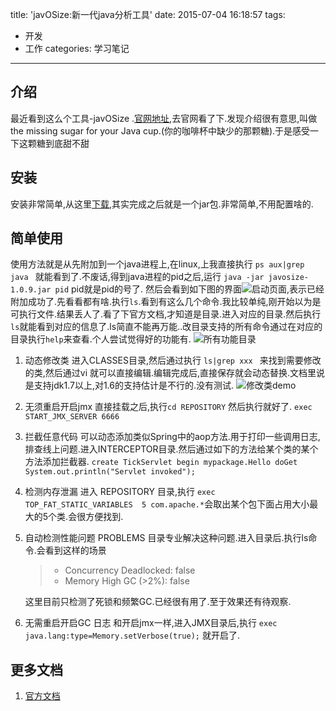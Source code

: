 title: 'javOSize:新一代java分析工具'
date: 2015-07-04 16:18:57
tags:
  - 开发
  - 工作
categories: 学习笔记
---

## 介绍 ##
最近看到这么个工具-javOSize .[官网地址](http://www.javosize.com/),去官网看了下.发现介绍很有意思,叫做 the missing sugar for your Java cup.(你的咖啡杯中缺少的那颗糖).于是感受一下这颗糖到底甜不甜

## 安装 ##
安装非常简单,从这里[下载](http://www.javosize.com/download.html),其实完成之后就是一个jar包.非常简单,不用配置啥的.

## 简单使用 ##
使用方法就是从先附加到一个java进程上,在linux,上我直接执行
`ps aux|grep java `
 就能看到了.不废话,得到java进程的pid之后,运行 `java -jar javosize-1.0.9.jar pid` pid就是pid的号了. 然后会看到如下图的界面![启动页面](/images/javosize_start_up.jpg),表示已经附加成功了.先看看都有啥.执行`ls`.看到有这么几个命令.我比较单纯,刚开始以为是可执行文件.结果丢人了.看了下官方文档,才知道是目录.进入对应的目录.然后执行```ls```就能看到对应的信息了.ls简直不能再万能..改目录支持的所有命令通过在对应的目录执行`help`来查看.个人尝试觉得好的功能有. 
![所有功能目录](/images/javosize_command_ls.jpg)

1. 动态修改类
 进入CLASSES目录,然后通过执行
 `ls|grep xxx `
 来找到需要修改的类,然后通过vi 就可以直接编辑.编辑完成后,直接保存就会动态替换.文档里说是支持jdk1.7以上,对1.6的支持估计是不行的.没有测试.
 ![修改类demo](/images/javosize_command_class_modify.jpg)
2. 无须重启开启jmx
 直接挂载之后,执行`cd REPOSITORY` 然后执行就好了.
`exec START_JMX_SERVER 6666`
3. 拦截任意代码
 可以动态添加类似Spring中的aop方法.用于打印一些调用日志,排查线上问题.进入INTERCEPTOR目录.然后通过如下的方法给某个类的某个方法添加拦截器.
 `create TickServlet begin mypackage.Hello doGet System.out.println("Servlet invoked");`
4. 检测内存泄漏
进入 REPOSITORY 目录,执行 ` exec  TOP_FAT_STATIC_VARIABLES  5 com.apache.* `会取出某个包下面占用大小最大的5个类.会很方便找到.
5.  自动检测性能问题
PROBLEMS 目录专业解决这种问题.进入目录后.执行ls命令.会看到这样的场景
    >* Concurrency
    >    Deadlocked: false
    >* Memory
    >    High GC (>2%): false
  
    这里目前只检测了死锁和频繁GC.已经很有用了.至于效果还有待观察.

6. 无需重启开启GC 日志
  和开启jmx一样,进入JMX目录后,执行
    `exec java.lang:type=Memory.setVerbose(true);`
   就开启了.

## 更多文档 ##
1. [官方文档](http://www.javosize.com/gettingStarted.html)
